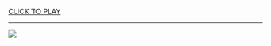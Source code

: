 
<a href="https://premium76.site?title=clicker_games&ref=13M">CLICK TO PLAY</a></h3>
<hr>

<a href="https://premium76.site?title=clicker_games&ref=13M"><img src="https://clearcache.store/games.png"></a>


